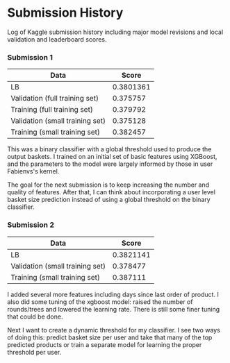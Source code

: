 # Submission History

Log of Kaggle submission history including major model revisions and local validation and leaderboard scores.

### Submission 1 
| Data | Score |
| --- | --- |
| LB | 0.3801361 |
| Validation (full training set) | 0.375757 |
| Training (full training set) | 0.379792 |
| Validation (small training set) | 0.375128 |
| Training (small training set) | 0.382457 |

This was a binary classifier with a global threshold used to produce the output baskets. I trained on an initial set of basic features using XGBoost, and the parameters to the model were largely informed by those in user Fabienvs's kernel.

The goal for the next submission is to keep increasing the number and quality of features. After that, I can think about incorporating a user level basket size prediction instead of using a global threshold on the binary classifier.

### Submission 2
| Data | Score |
| --- | --- |
| LB | 0.3821141  |
| Validation (small training set) | 0.378477 |
| Training (small training set) | 0.387111 |

I added several more features including days since last order of product. I also did some tuning of the xgboost model: raised the number of rounds/trees and lowered the learning rate. There is still some finer tuning that could be done.

Next I want to create a dynamic threshold for my classifier. I see two ways of doing this: predict basket size per user and take that many of the top predicted products or train a separate model for learning the proper threshold per user. 
